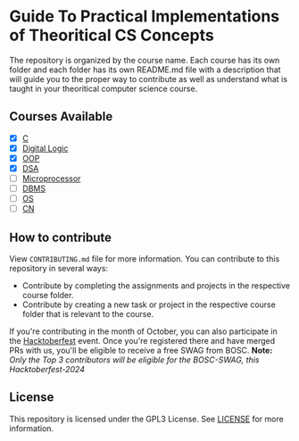 # Guide To Practical Implementations of Theoritical CS Concepts

The repository is organized by the course name. Each course has its own folder and each folder has its own README.md file with a description that will guide you to the proper way to contribute as well as understand what is taught in your theoritical computer science course.

## Courses Available

-   [x] [C](https://github.com/b0sc/college/tree/master/c)
-   [x] [Digital Logic](https://github.com/b0sc/college/tree/master/digital_logic)
-   [x] [OOP](https://github.com/b0sc/college/tree/master/oop)
-   [x] [DSA](https://github.com/b0sc/college/tree/master/dsa)
-   [ ] [Microprocessor]()
-   [ ] [DBMS]()
-   [ ] [OS]()
-   [ ] [CN]()

## How to contribute

View `CONTRIBUTING.md` file for more information. You can contribute to this repository in several ways:

-   Contribute by completing the assignments and projects in the respective course folder.
-   Contribute by creating a new task or project in the respective course folder that is relevant to the course.

If you're contributing in the month of October, you can also participate in the [Hacktoberfest](https://hacktoberfest.com/) event. Once you're registered there and have merged PRs with us, you'll be eligible to receive a free SWAG from BOSC. **Note:** _Only the Top 3 contributors will be eligible for the BOSC-SWAG, this Hacktoberfest-2024_

## License

This repository is licensed under the GPL3 License. See [LICENSE](https://github.com/b0sc/college/blob/master/LICENSE) for more information.

